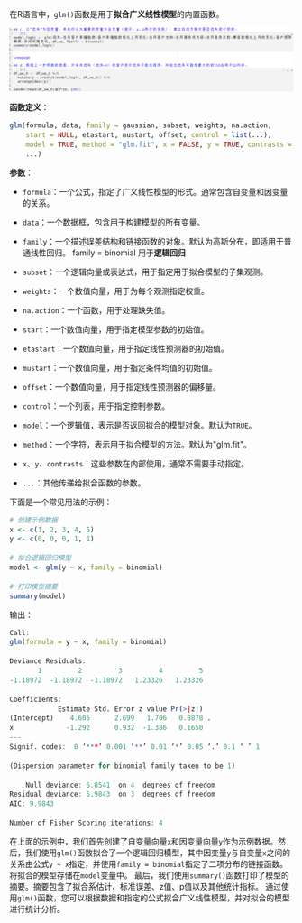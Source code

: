 在R语言中，`glm()`函数是用于**拟合广义线性模型**的内置函数。

![Pasted image 20231122105019](attachments/Pasted%20image%2020231122105019.png)

**函数定义**：
```R
glm(formula, data, family = gaussian, subset, weights, na.action,
    start = NULL, etastart, mustart, offset, control = list(...),
    model = TRUE, method = "glm.fit", x = FALSE, y = TRUE, contrasts = NULL,
    ...)
```

**参数**：
- `formula`：一个公式，指定了广义线性模型的形式。通常包含自变量和因变量的关系。

- `data`：一个数据框，包含用于构建模型的所有变量。

- `family`：一个描述误差结构和链接函数的对象。默认为高斯分布，即适用于普通线性回归。
family = binomial 用于**逻辑回归**

- `subset`：一个逻辑向量或表达式，用于指定用于拟合模型的子集观测。
- `weights`：一个数值向量，用于为每个观测指定权重。
- `na.action`：一个函数，用于处理缺失值。
- `start`：一个数值向量，用于指定模型参数的初始值。
- `etastart`：一个数值向量，用于指定线性预测器的初始值。
- `mustart`：一个数值向量，用于指定条件均值的初始值。
- `offset`：一个数值向量，用于指定线性预测器的偏移量。
- `control`：一个列表，用于指定控制参数。
- `model`：一个逻辑值，表示是否返回拟合的模型对象。默认为`TRUE`。
- `method`：一个字符，表示用于拟合模型的方法。默认为"glm.fit"。
- `x`、`y`、`contrasts`：这些参数在内部使用，通常不需要手动指定。
- `...`：其他传递给拟合函数的参数。

下面是一个常见用法的示例：

```R
# 创建示例数据
x <- c(1, 2, 3, 4, 5)
y <- c(0, 0, 0, 1, 1)

# 拟合逻辑回归模型
model <- glm(y ~ x, family = binomial)

# 打印模型摘要
summary(model)
```

输出：
```R
Call:
glm(formula = y ~ x, family = binomial)

Deviance Residuals: 
       1         2         3         4         5  
-1.18972  -1.18972  -1.18972   1.23326   1.23326  

Coefficients:
            Estimate Std. Error z value Pr(>|z|)  
(Intercept)    4.605      2.699   1.706   0.0878 .
x             -1.292      0.932  -1.386   0.1650  
---
Signif. codes:  0 ‘***’ 0.001 ‘**’ 0.01 ‘*’ 0.05 ‘.’ 0.1 ‘ ’ 1

(Dispersion parameter for binomial family taken to be 1)

    Null deviance: 6.8541  on 4  degrees of freedom
Residual deviance: 5.9843  on 3  degrees of freedom
AIC: 9.9843

Number of Fisher Scoring iterations: 4
```

在上面的示例中，我们首先创建了自变量向量`x`和因变量向量`y`作为示例数据。然后，我们使用`glm()`函数拟合了一个逻辑回归模型，其中因变量`y`与自变量`x`之间的关系由公式`y ~ x`指定，并使用`family = binomial`指定了二项分布的链接函数。
将拟合的模型存储在`model`变量中。
最后，我们使用`summary()`函数打印了模型的摘要。摘要包含了拟合系估计、标准误差、z值、p值以及其他统计指标。
通过使用`glm()`函数，您可以根据数据和指定的公式拟合广义线性模型，并对拟合的模型进行统计分析。
